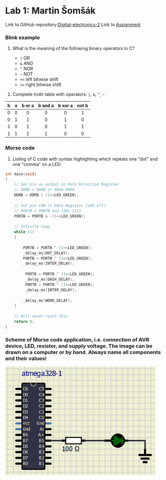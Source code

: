 # Lab 1: Martin Šomšák
Link to GitHub repository:[Digital-electronics-2](https://github.com/MartinSomsak00/Digital-electronics-2)
Link to [Assignment](https://github.com/MartinSomsak00/Digital-electronics-2/blob/main/Labs/01-tools/README.md)
### Blink example

1. What is the meaning of the following binary operators in C?
   * `|` OR
   * `&` AND
   * `^` NOR 
   * `~` NOT
   * `<<` left bitwise shift
   * `>>` right bitwise shift

2. Complete truth table with operators: `|`, `&`, `^`, `~`

| **b** | **a** |**b or a** | **b and a** | **b xor a** | **not b** |
| :-: | :-: | :-: | :-: | :-: | :-: |
| 0 | 0 | 0 | 0 | 0 | 1 |
| 0 | 1 | 1 | 0 | 1 | 0 |
| 1 | 0 | 1 | 0 | 1 | 1 |
| 1 | 1 | 1 | 1 | 0 | 0 |

### Morse code

1. Listing of C code with syntax highlighting which repeats one "dot" and one "comma" on a LED:

```c
int main(void)
{
    // Set pin as output in Data Direction Register
    // DDRB = DDRB or 0010 0000
    DDRB = DDRB | (1<<LED_GREEN);

    // Set pin LOW in Data Register (LED off)
    // PORTB = PORTB and 1101 1111
    PORTB = PORTB & ~(1<<LED_GREEN);

    // Infinite loop
    while (1)
    {
       
		PORTB = PORTB ^ (1<<LED_GREEN);
		_delay_ms(DOT_DELAY);
		PORTB = PORTB ^ (1<<LED_GREEN);
		_delay_ms(INTER_DELAY);
        
		 PORTB = PORTB ^ (1<<LED_GREEN);
		 _delay_ms(DASH_DELAY);
		 PORTB = PORTB ^ (1<<LED_GREEN);
		 _delay_ms(INTER_DELAY);

        _delay_ms(WORD_DELAY);
    }

    // Will never reach this
    return 0;
}
```

### Scheme of Morse code application, i.e. connection of AVR device, LED, resistor, and supply voltage. The image can be drawn on a computer or by hand. Always name all components and their values!
![scheme](pictures/1.PNG) 